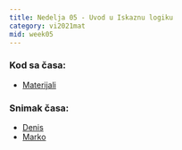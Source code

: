 ```yaml
---
title: Nedelja 05 - Uvod u Iskaznu logiku
category: vi2021mat
mid: week05
---
```


### Kod sa časa:

- <a target="_blank" href="https://github.com/matfvi/vi/tree/master/2021.2022/05_Uvod_u_iskaznu_logiku">Materijali</a>

### Snimak časa:
  - <a target="_blank" href="https://youtu.be/UZRwR8Q1ZVI">Denis</a>
  - <a target="_blank" href="https://youtu.be/qWLuuSCq9eY">Marko</a>


